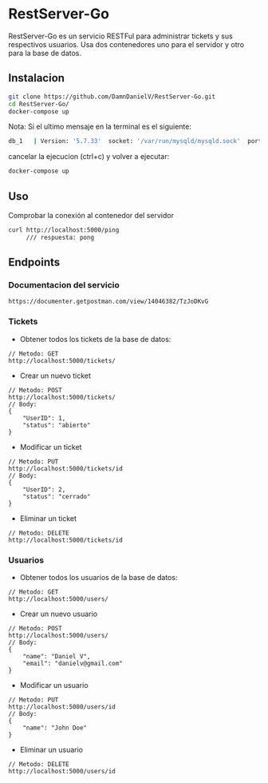 # RestServer-Go

RestServer-Go es un servicio RESTFul para administrar tickets y sus respectivos usuarios. Usa dos contenedores uno para el servidor y otro para la base de datos.

## Instalacion


```bash
git clone https://github.com/DamnDanielV/RestServer-Go.git
cd RestServer-Go/
docker-compose up
```
Nota: Si el ultimo mensaje en la terminal es el siguiente:
```bash
db_1   | Version: '5.7.33'  socket: '/var/run/mysqld/mysqld.sock'  port: 3306  MySQL Community Server (GPL)
```
cancelar la ejecucion (ctrl+c) y volver a ejecutar:
```bash
docker-compose up
```

## Uso

Comprobar la conexión al contenedor del servidor

```bash
curl http://localhost:5000/ping
     /// respuesta: pong
```
## Endpoints

### Documentacion del servicio

```
https://documenter.getpostman.com/view/14046382/TzJoDKvG
```

### Tickets
- Obtener todos los tickets de la base de datos:
```
// Metodo: GET
http://localhost:5000/tickets/
```
- Crear un nuevo ticket
```
// Metodo: POST
http://localhost:5000/tickets/
// Body: 
{
    "UserID": 1,
    "status": "abierto"
}
```
- Modificar un ticket
```
// Metodo: PUT
http://localhost:5000/tickets/id
// Body: 
{
    "UserID": 2,
    "status": "cerrado"
}
```
- Eliminar un ticket
```
// Metodo: DELETE
http://localhost:5000/tickets/id
```

### Usuarios
- Obtener todos los usuarios de la base de datos:
```
// Metodo: GET
http://localhost:5000/users/
```
- Crear un nuevo usuario
```
// Metodo: POST
http://localhost:5000/users/
// Body: 
{
    "name": "Daniel V",
    "email": "danielv@gmail.com"
}
```
- Modificar un usuario
```
// Metodo: PUT
http://localhost:5000/users/id
// Body: 
{
    "name": "John Doe"
}
```
- Eliminar un usuario
```
// Metodo: DELETE
http://localhost:5000/users/id
```